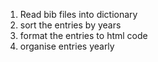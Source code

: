 1. Read bib files into dictionary 
2. sort the entries by years
3. format the entries to html code 
4. organise entries yearly 
